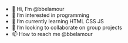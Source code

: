 - 👋 Hi, I’m @bbelamour
- 👀 I’m interested in programming
- 🌱 I’m currently learning HTML CSS JS
- 💞️ I’m looking to collaborate on group projects 
- 📫 How to reach me @bbelamour

<!---
bbelamour/bbelamour is a ✨ special ✨ repository because its `README.md` (this file) appears on your GitHub profile.
You can click the Preview link to take a look at your changes.
--->
